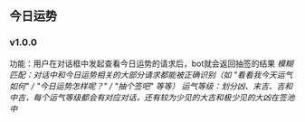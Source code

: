 ## **今日运势**
### **v1.0.0**
功能：用户在对话框中发起查看今日运势的请求后，bot就会返回抽签的结果
*模糊匹配：对话中和今日运势相关的大部分请求都能被正确识别（如 "看看我今天运气如何" / "今日运势怎样呢？" / "抽个签吧" 等等）*
*运气等级：划分凶、末吉、吉和中吉，每个运气等级都会有对应对话，还有较为少见的大吉和极少见的大凶在签池中*
